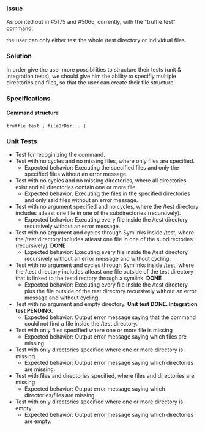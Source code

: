 ### Issue 
As pointed out in #5175 and #5066, currently, with the "truffle test" command,

the user can only either test the whole /test directory or individual files.

### Solution

In order give the user more possibilities to structure their tests (unit & integration tests),
we should give him the ability to specifiy multiple directories and files, so that the user can create their file structure.

### Specifications
#### Command structure
    truffle test [ fileOrDir... ]

### Unit Tests
- Test for recoginizing the command.
- Test with no cycles and no missing files, where only files are specified.
  - Expected behavior: Executing the specified files and only the specified files without an error message.
- Test with no cycles and no missing directories, where all directories exist and all directories contain one or more file.
  - Expected behavior: Executing the files in the specified directories and only said files without an error message.
- Test with no argument specified and no cycles, where the /test directory includes atleast one file in one of the subdirectories (recursively).
  - Expected behavior: Executing every file inside the /test directory recursively without an error message.
- Test with no argument and cycles through Symlinks inside /test, where the /test directory includes atleast one file in one of the subdirectories (recursively). **DONE**
  - Expected behavior: Executing every file inside the /test directory recursively without an error message and without cycling.
- Test with no argument and cycles through Symlinks inside /test, where the /test directory includes atleast one file outside of the test directory that is linked to the testdirectory through a symlink. **DONE**
  - Expected behavior: Executing every file inside the /test directory plus the file outside of the test directory recursively without an error message and without cycling.
- Test with no argument and empty directory. **Unit test DONE. Integration test PENDING.**
  - Expected behavior: Output error message saying that the command could not find a file inside the /test directory.
- Test with only files specified where one or more file is missing
    - Expected behavior: Output error message saying which files are missing.
- Test with only directories specified where one or more directory is missing
    - Expected behavior: Output error message saying which directories are missing.
- Test with files and directories specified, where files and directories are missing
    - Expected behavior: Output error message saying which directories/files are missing.
- Test with only directories specified where one or more directory is empty
    - Expected behavior: Output error message saying which directories are empty.

